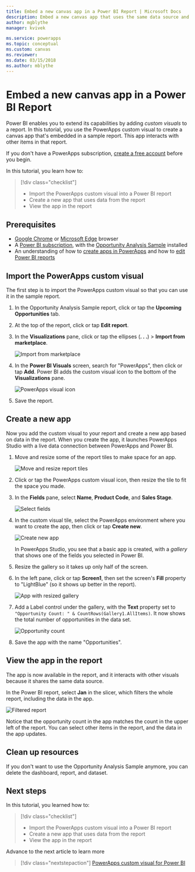 ```yaml
---
title: Embed a new canvas app in a Power BI Report | Microsoft Docs
description: Embed a new canvas app that uses the same data source and can be filtered like other report items 
author: mgblythe
manager: kvivek

ms.service: powerapps
ms.topic: conceptual
ms.custom: canvas
ms.reviewer:
ms.date: 03/15/2018
ms.author: mblythe
---
```


# Embed a new canvas app in a Power BI Report

Power BI enables you to extend its capabilities by adding *custom visuals* to a report. In this tutorial, you use the PowerApps custom visual to create a canvas app that's embedded in a sample report. This app interacts with other items in that report.

If you don't have a PowerApps subscription, [create a free account](../signup-for-powerapps.md) before you begin.

In this tutorial, you learn how to:
> [!div class="checklist"]
> * Import the PowerApps custom visual into a Power BI report
> * Create a new app that uses data from the report
> * View the app in the report

## Prerequisites

* [Google Chrome](https://www.google.com/chrome/browser/) or [Microsoft Edge](https://www.microsoft.com/windows/microsoft-edge) browser
* A [Power BI subscription](https://docs.microsoft.com/power-bi/service-self-service-signup-for-power-bi), with the [Opportunity Analysis Sample](https://docs.microsoft.com/power-bi/sample-opportunity-analysis#get-the-content-pack-for-this-sample) installed
* An understanding of how to [create apps in PowerApps](data-platform-create-app-scratch.md) and how to [edit Power BI reports](https://docs.microsoft.com/power-bi/service-the-report-editor-take-a-tour)

## Import the PowerApps custom visual

The first step is to import the PowerApps custom visual so that you can use it in the sample report.

1. In the Opportunity Analysis Sample report, click or tap the **Upcoming Opportunities** tab.

2. At the top of the report, click or tap **Edit report**.

3. In the **Visualizations** pane, click or tap the ellipses (**. . .**) > **Import from marketplace**. 

    ![Import from marketplace](media/embed-powerapps-powerbi/import-visual.png)

4. In the **Power BI Visuals** screen, search for "PowerApps", then click or tap **Add**. Power BI adds the custom visual icon to the bottom of the **Visualizations** pane.

    ![PowerApps visual icon](media/embed-powerapps-powerbi/powerapps-icon.png)

5. Save the report.

## Create a new app
Now you add the custom visual to your report and create a new app based on data in the report. When you create the app, it launches PowerApps Studio with a live data connection between PowerApps and Power BI.

1. Move and resize some of the report tiles to make space for an app.

    ![Move and resize report tiles](media/embed-powerapps-powerbi/move-resize.png)

2. Click or tap the PowerApps custom visual icon, then resize the tile to fit the space you made.

3. In the **Fields** pane, select **Name**, **Product Code**, and **Sales Stage**. 

    ![Select fields](media/embed-powerapps-powerbi/select-fields.png)

4. In the custom visual tile, select the PowerApps environment where you want to create the app, then click or tap **Create new**.

    ![Create new app](media/embed-powerapps-powerbi/create-new-app.png)

    In PowerApps Studio, you see that a basic app is created, with a *gallery* that shows one of the fields you selected in Power BI.

5.  Resize the gallery so it takes up only half of the screen. 

6. In the left pane, click or tap **Screen1**, then set the screen's **Fill** property to "LightBlue" (so it shows up better in the report).

    ![App with resized gallery](media/embed-powerapps-powerbi/app-gallery.png)

6. Add a Label control under the gallery, with the **Text** property set to `"Opportunity Count: " & CountRows(Gallery1.AllItems)`. It now shows the total number of opportunities in the data set.

    ![Opportunity count](media/embed-powerapps-powerbi/opportunity-count.png)

7. Save the app with the name "Opportunities". 


## View the app in the report
The app is now available in the report, and it interacts with other visuals because it shares the same data source.

In the Power BI report, select **Jan** in the slicer, which filters the whole report, including the data in the app.

![Filtered report](media/embed-powerapps-powerbi/filtered-report.png)

Notice that the opportunity count in the app matches the count in the upper left of the report. You can select other items in the report, and the data in the app updates.


## Clean up resources
If you don't want to use the Opportunity Analysis Sample anymore, you can delete the dashboard, report, and dataset.


## Next steps
In this tutorial, you learned how to:
> [!div class="checklist"]
> * Import the PowerApps custom visual into a Power BI report
> * Create a new app that uses data from the report
> * View the app in the report

Advance to the next article to learn more
> [!div class="nextstepaction"]
> [PowerApps custom visual for Power BI](powerapps-custom-visual.md)

